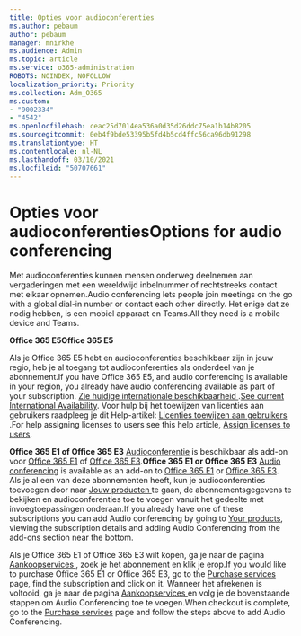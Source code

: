 ```yaml
---
title: Opties voor audioconferenties
ms.author: pebaum
author: pebaum
manager: mnirkhe
ms.audience: Admin
ms.topic: article
ms.service: o365-administration
ROBOTS: NOINDEX, NOFOLLOW
localization_priority: Priority
ms.collection: Adm_O365
ms.custom:
- "9002334"
- "4542"
ms.openlocfilehash: ceac25d7014ea536a0d35d26ddc75ea1b14b8205
ms.sourcegitcommit: 0eb4f9bde53395b5fd4b5cd4ffc56ca96db91298
ms.translationtype: HT
ms.contentlocale: nl-NL
ms.lasthandoff: 03/10/2021
ms.locfileid: "50707661"
---
```

# <a name="options-for-audio-conferencing"></a><span data-ttu-id="857fe-102">Opties voor audioconferenties</span><span class="sxs-lookup"><span data-stu-id="857fe-102">Options for audio conferencing</span></span>

<span data-ttu-id="857fe-103">Met audioconferenties kunnen mensen onderweg deelnemen aan vergaderingen met een wereldwijd inbelnummer of rechtstreeks contact met elkaar opnemen.</span><span class="sxs-lookup"><span data-stu-id="857fe-103">Audio conferencing lets people join meetings on the go with a global dial-in number or contact each other directly.</span></span> <span data-ttu-id="857fe-104">Het enige dat ze nodig hebben, is een mobiel apparaat en Teams.</span><span class="sxs-lookup"><span data-stu-id="857fe-104">All they need is a mobile device and Teams.</span></span>

<span data-ttu-id="857fe-105">**Office 365 E5**</span><span class="sxs-lookup"><span data-stu-id="857fe-105">**Office 365 E5**</span></span>

<span data-ttu-id="857fe-106">Als je Office 365 E5 hebt en audioconferenties beschikbaar zijn in jouw regio, heb je al toegang tot audioconferenties als onderdeel van je abonnement.</span><span class="sxs-lookup"><span data-stu-id="857fe-106">If you have Office 365 E5, and audio conferencing is available in your region, you already have audio conferencing available as part of your subscription.</span></span> <span data-ttu-id="857fe-107">[ Zie huidige internationale beschikbaarheid ](https://go.microsoft.com/fwlink/p/?LinkID=839556).</span><span class="sxs-lookup"><span data-stu-id="857fe-107">[See current International Availability](https://go.microsoft.com/fwlink/p/?LinkID=839556).</span></span> <span data-ttu-id="857fe-108">Voor hulp bij het toewijzen van licenties aan gebruikers raadpleeg je dit Help-artikel: [ Licenties toewijzen aan gebruikers ](https://docs.microsoft.com/microsoft-365/admin/manage/assign-licenses-to-users).</span><span class="sxs-lookup"><span data-stu-id="857fe-108">For help assigning licenses to users see this help article, [Assign licenses to users](https://docs.microsoft.com/microsoft-365/admin/manage/assign-licenses-to-users).</span></span>

<span data-ttu-id="857fe-109">**Office 365 E1 of Office 365 E3** 
 [ Audioconferentie](https://docs.microsoft.com/microsoftteams/audio-conferencing-in-office-365) is beschikbaar als add-on voor [ Office 365 E1](https://www.microsoft.com/microsoft-365/business/office-365-enterprise-e1-business-software) of [ Office 365 E3](https://www.microsoft.com/microsoft-365/business/office-365-enterprise-e3-business-software).</span><span class="sxs-lookup"><span data-stu-id="857fe-109">**Office 365 E1 or Office 365 E3**
[Audio conferencing](https://docs.microsoft.com/microsoftteams/audio-conferencing-in-office-365) is available as an add-on to [Office 365 E1](https://www.microsoft.com/microsoft-365/business/office-365-enterprise-e1-business-software) or [Office 365 E3](https://www.microsoft.com/microsoft-365/business/office-365-enterprise-e3-business-software).</span></span>  <span data-ttu-id="857fe-110">Als je al een van deze abonnementen heeft, kun je audioconferenties toevoegen door naar [ Jouw producten ](https://go.microsoft.com/fwlink/p/?linkid=842054) te gaan, de abonnementsgegevens te bekijken en audioconferenties toe te voegen vanuit het gedeelte met invoegtoepassingen onderaan.</span><span class="sxs-lookup"><span data-stu-id="857fe-110">If you already have one of these subscriptions you can add Audio conferencing by going to [Your products](https://go.microsoft.com/fwlink/p/?linkid=842054), viewing the subscription details and adding Audio Conferencing from the add-ons section near the bottom.</span></span>

<span data-ttu-id="857fe-111">Als je Office 365 E1 of Office 365 E3 wilt kopen, ga je naar de pagina [ Aankoopservices ](https://go.microsoft.com/fwlink/p/?linkid=868433), zoek je het abonnement en klik je erop.</span><span class="sxs-lookup"><span data-stu-id="857fe-111">If you would like to purchase Office 365 E1 or Office 365 E3, go to the [Purchase services](https://go.microsoft.com/fwlink/p/?linkid=868433) page, find the subscription and click on it.</span></span>  <span data-ttu-id="857fe-112">Wanneer het afrekenen is voltooid, ga je naar de pagina [ Aankoopservices ](https://go.microsoft.com/fwlink/p/?linkid=868433) en volg je de bovenstaande stappen om Audio Conferencing toe te voegen.</span><span class="sxs-lookup"><span data-stu-id="857fe-112">When checkout is complete, go to the [Purchase services](https://go.microsoft.com/fwlink/p/?linkid=868433) page and follow the steps above to add Audio Conferencing.</span></span>
